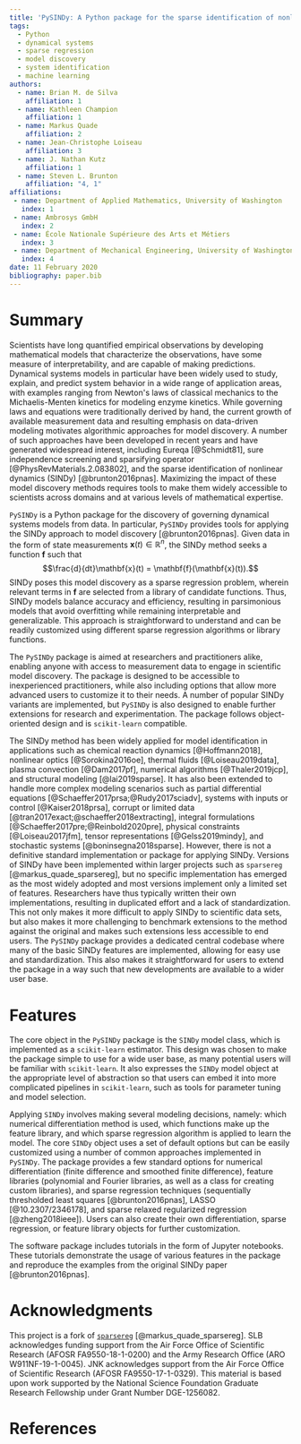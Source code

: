 ```yaml
---
title: 'PySINDy: A Python package for the sparse identification of nonlinear dynamical systems from data'
tags:
  - Python
  - dynamical systems
  - sparse regression
  - model discovery
  - system identification
  - machine learning
authors:
  - name: Brian M. de Silva
    affiliation: 1
  - name: Kathleen Champion
    affiliation: 1
  - name: Markus Quade
    affiliation: 2
  - name: Jean-Christophe Loiseau
    affiliation: 3
  - name: J. Nathan Kutz
    affiliation: 1
  - name: Steven L. Brunton
    affiliation: "4, 1"
affiliations:
 - name: Department of Applied Mathematics, University of Washington
   index: 1
 - name: Ambrosys GmbH
   index: 2
 - name: École Nationale Supérieure des Arts et Métiers
   index: 3
 - name: Department of Mechanical Engineering, University of Washington
   index: 4
date: 11 February 2020
bibliography: paper.bib
---
```


# Summary

Scientists have long quantified empirical observations by developing mathematical models that characterize the observations, have some measure of interpretability, and are capable of making predictions.
Dynamical systems models in particular have been widely used to study, explain, and predict system behavior in a wide range of application areas, with examples ranging from Newton's laws of classical mechanics to the Michaelis-Menten kinetics for modeling enzyme kinetics.
While governing laws and equations were traditionally derived by hand, the current growth of available measurement data and resulting emphasis on data-driven modeling motivates algorithmic approaches for model discovery.
A number of such approaches have been developed in recent years and have generated widespread interest, including Eureqa [@Schmidt81], sure independence screening and sparsifying operator [@PhysRevMaterials.2.083802], and the sparse identification of nonlinear dynamics (SINDy) [@brunton2016pnas].
Maximizing the impact of these model discovery methods requires tools to make them widely accessible to scientists across domains and at various levels of mathematical expertise.

`PySINDy` is a Python package for the discovery of governing dynamical systems models from data.
In particular, `PySINDy` provides tools for applying the SINDy approach to model discovery [@brunton2016pnas].
Given data in the form of state measurements $\mathbf{x}(t) \in \mathbb{R}^n$, the SINDy method seeks a function $\mathbf{f}$ such that
$$\frac{d}{dt}\mathbf{x}(t) = \mathbf{f}(\mathbf{x}(t)).$$
SINDy poses this model discovery as a sparse regression problem, wherein relevant terms in $\mathbf{f}$ are selected from a library of candidate functions.
Thus, SINDy models balance accuracy and efficiency, resulting in parsimonious models that avoid overfitting while remaining interpretable and generalizable.
This approach is straightforward to understand and can be readily customized using different sparse regression algorithms or library functions.

The `PySINDy` package is aimed at researchers and practitioners alike, enabling anyone with access to measurement data to engage in scientific model discovery.
The package is designed to be accessible to inexperienced practitioners, while also including options that allow more advanced users to customize it to their needs.
A number of popular SINDy variants are implemented, but `PySINDy` is also designed to enable further extensions for research and experimentation.
The package follows object-oriented design and is `scikit-learn` compatible.

The SINDy method has been widely applied for model identification in applications such as chemical reaction dynamics [@Hoffmann2018], nonlinear optics [@Sorokina2016oe], thermal fluids [@Loiseau2019data], plasma convection [@Dam2017pf], numerical algorithms [@Thaler2019jcp], and structural modeling [@lai2019sparse].
It has also been extended to handle  more complex modeling scenarios such as partial differential equations [@Schaeffer2017prsa;@Rudy2017sciadv], systems with inputs or control [@Kaiser2018prsa], corrupt or limited data [@tran2017exact;@schaeffer2018extracting], integral formulations [@Schaeffer2017pre;@Reinbold2020pre], physical constraints [@Loiseau2017jfm], tensor representations [@Gelss2019mindy], and stochastic systems [@boninsegna2018sparse].
However, there is not a definitive standard implementation or package for applying SINDy.
Versions of SINDy have been implemented within larger projects such as `sparsereg` [@markus_quade_sparsereg], but no specific implementation has emerged as the most widely adopted and most versions implement only a limited set of features.
Researchers have thus typically written their own implementations, resulting in duplicated effort and a lack of standardization.
This not only makes it more difficult to apply SINDy to scientific data sets, but also makes it more challenging to benchmark extensions to the method against the original and makes such extensions less accessible to end users.
The `PySINDy` package provides a dedicated central codebase where many of the basic SINDy features are implemented, allowing for easy use and standardization.
This also makes it straightforward for users to extend the package in a way such that new developments are available to a wider user base.


# Features
The core object in the `PySINDy` package is the `SINDy` model class, which is implemented as a `scikit-learn` estimator.
This design was chosen to make the package simple to use for a wide user base, as many potential users will be familiar with `scikit-learn`.
It also expresses the `SINDy` model object at the appropriate level of abstraction so that users can embed it into more complicated pipelines in `scikit-learn`, such as tools for parameter tuning and model selection.

Applying `SINDy` involves making several modeling decisions, namely: which numerical differentiation method is used, which functions make up the feature library, and which sparse regression algorithm is applied to learn the model.
The core `SINDy` object uses a set of default options but can be easily customized using a number of common approaches implemented in `PySINDy`.
The package provides a few standard options for numerical differentiation (finite difference and smoothed finite difference), feature libraries (polynomial and Fourier libraries, as well as a class for creating custom libraries), and sparse regression techniques (sequentially thresholded least squares [@brunton2016pnas], LASSO [@10.2307/2346178], and sparse relaxed regularized regression [@zheng2018ieee]).
Users can also create their own differentiation, sparse regression, or feature library objects for further customization.

The software package includes tutorials in the form of Jupyter notebooks.
These tutorials demonstrate the usage of various features in the package and reproduce the examples from the original SINDy paper [@brunton2016pnas].


# Acknowledgments

This project is a fork of [`sparsereg`](https://github.com/Ohjeah/sparsereg) [@markus_quade_sparsereg].
SLB acknowledges funding support from the Air Force Office of Scientific Research (AFOSR FA9550-18-1-0200) and the Army Research Office (ARO W911NF-19-1-0045).
JNK acknowledges support from the Air Force Office of Scientific Research (AFOSR FA9550-17-1-0329).
This material is based upon work supported by the National Science Foundation Graduate Research Fellowship under Grant Number DGE-1256082.

# References